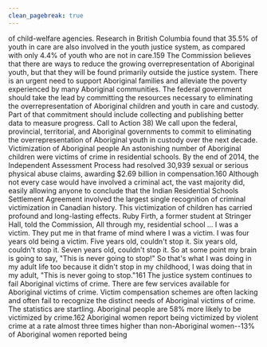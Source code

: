 ```yaml
---
clean_pagebreak: true
---
```


of child-welfare agencies. Research in British Columbia found that 35.5% of youth in care are also involved in the youth justice system, as compared with only 4.4% of youth who are not in care.159 The Commission believes that there are ways to reduce the growing overrepresentation of Aboriginal youth, but that they will be found primarily outside the justice system. There is an urgent need to support Aboriginal families and alleviate the poverty experienced by many Aboriginal communities. The federal government should take the lead by committing the resources necessary to eliminating the overrepresentation of Aboriginal children and youth in care and custody. Part of that commitment should include collecting and publishing better data to measure progress.
Call to Action
38) We call upon the federal, provincial, territorial, and Aboriginal governments to commit to eliminating the overrepresentation of Aboriginal youth in custody over the next decade.
Victimization of Aboriginal people
An astonishing number of Aboriginal children were victims of crime in residential schools. By the end of 2014, the Independent Assessment Process had resolved 30,939 sexual or serious physical abuse claims, awarding $2.69 billion in compensation.160 Although not every case would have involved a criminal act, the vast majority did, easily allowing anyone to conclude that the Indian Residential Schools Settlement Agreement involved the largest single recognition of criminal victimization in Canadian history. This victimization of children has carried profound and long-lasting effects. Ruby Firth, a former student at Stringer Hall, told the Commission,
All through my, residential school ... I was a victim. They put me in that frame of mind where I was a victim. I was four years old being a victim. Five years old, couldn't stop it. Six years old, couldn't stop it. Seven years old, couldn't stop it. So at some point my brain is going to say, "This is never going to stop!" So that's what I was doing in my adult life too because it didn't stop in my childhood, I was doing that in my adult, "This is never going to stop."161
The justice system continues to fail Aboriginal victims of crime. There are few services available for Aboriginal victims of crime. Victim compensation schemes are often lacking and often fail to recognize the distinct needs of Aboriginal victims of crime.
The statistics are startling. Aboriginal people are 58% more likely to be victimized by crime.162 Aboriginal women report being victimized by violent crime at a rate almost three times higher than non-Aboriginal women--13% of Aboriginal women reported being
